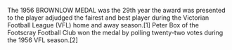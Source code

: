 The 1956 BROWNLOW MEDAL was the 29th year the award was presented to the player adjudged the fairest and best player during the Victorian Football League (VFL) home and away season.[1] Peter Box of the Footscray Football Club won the medal by polling twenty-two votes during the 1956 VFL season.[2]
